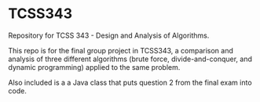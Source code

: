 # TCSS343
Repository for TCSS 343 - Design and Analysis of Algorithms.

This repo is for the final group project in TCSS343, a comparison and analysis of three different algorithms (brute force, divide-and-conquer, and dynamic programming) applied to the same problem.

Also included is a a Java class that puts question 2 from the final exam into code.
